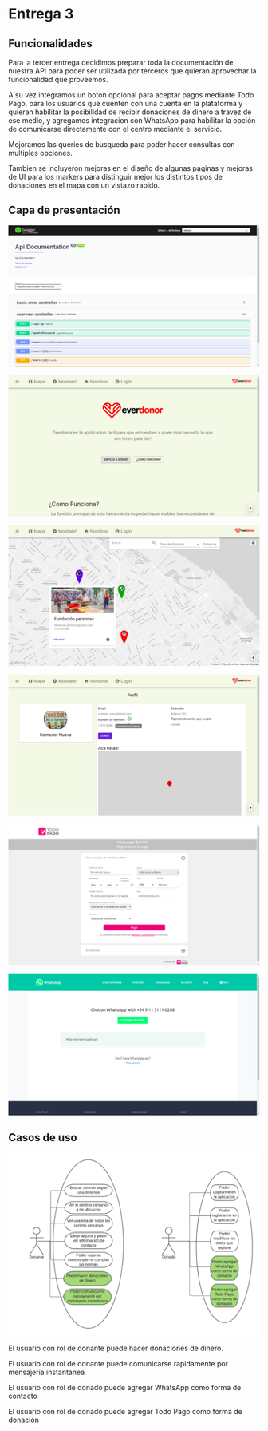 # Entrega 3

## Funcionalidades

Para la tercer entrega decidimos preparar toda la documentación de nuestra API para poder ser utilizada por terceros que quieran aprovechar la funcionalidad que proveemos.

A su vez integramos un boton opcional para aceptar pagos mediante Todo Pago, para los usuarios que cuenten con una cuenta en la plataforma y quieran habilitar la posibilidad de recibir donaciones de dinero a travez de ese medio, y agregamos integracion con WhatsApp para habilitar la opción de comunicarse directamente con el centro mediante el servicio.

Mejoramos las queries de busqueda para poder hacer consultas con multiples opciones.

Tambien se incluyeron mejoras en el diseño de algunas paginas y mejoras de UI para los markers para distinguir mejor los distintos tipos de donaciones en el mapa con un vistazo rapido.

## Capa de presentación

<p align="center">
  <img src="apiDocs.png" />
</p>

<p align="center">
  <img src="onboarding.png" />
</p>

<p align="center">
  <img src="map.png" />
</p>

<p align="center">
  <img src="userDetail.png" />
</p>

<p align="center">
  <img src="todoPago.png" />
</p>

<p align="center">
  <img src="wp.png" />
</p>

## Casos de uso

<p align="center">
  <img src="entrega 3.png" />
</p>

El usuario con rol de donante puede hacer donaciones de dinero.

El usuario con rol de donante puede comunicarse rapidamente por mensajeria instantanea

El usuario con rol de donado puede agregar WhatsApp como forma de contacto

El usuario con rol de donado puede agregar Todo Pago como forma de donación
